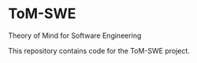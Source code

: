 # ToM-SWE

Theory of Mind for Software Engineering

This repository contains code for the ToM-SWE project.